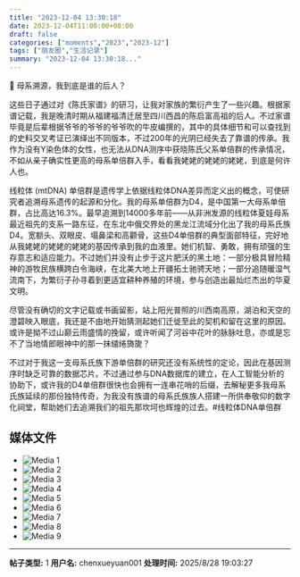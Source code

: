 ```yaml
---
title: "2023-12-04 13:30:18"
date: 2023-12-04T11:00:00+08:00
draft: false
categories: ["moments","2023","2023-12"]
tags: ["朋友圈","生活记录"]
summary: "2023-12-04 13:30:18..."
---
```


🤱 母系溯源，我到底是谁的后人？

这些日子通过对《陈氏家谱》的研习，让我对家族的繁衍产生了一些兴趣。根据家谱记载，我是晚清时期从福建福清迁居至四川西昌的陈启富高祖的后人。不过家谱毕竟是后辈根据爷爷的爷爷的爷爷吹的牛皮编撰的，其中的具体细节和可以查找到的史料交叉考证已演绎出不同版本，不过200年的光阴已经失去了靠谱的传承。我作为没有Y染色体的女性，也无法从DNA测序中获晓陈氏父系单倍群的传承情况，不如从亲子确实性更高的母系单倍群入手，看看我姥姥的姥姥的姥姥，到底是何许人也。

线粒体 (mtDNA) 单倍群是遗传学上依据线粒体DNA差异而定义出的概念，可使研究者追溯母系遗传的起源和分化。我的母系单倍群为D4，是中国第一大母系单倍群，占比高达16.3%。最早追溯到14000多年前——从非洲发源的线粒体夏娃母系最近祖先的支系一路东征，在东北中俄交界处的黑龙江流域分化出了我的母系氏族D4。
​
宽额头、双眼皮、塌鼻梁和高颧骨，这些D4单倍群的典型面部特征，完好地从我姥姥的姥姥的姥姥的基因传承到我的血液里。她们机智、勇敢，拥有顽强的生存意志和适应能力。不过她们并没有止步于这片肥沃的黑土地：一部分极具冒险精神的游牧民族横跨白令海峡，在北美大地上开疆拓土驰骋天地；一部分追随暖湿气流南下，为繁衍子孙寻着到更适宜耕种养殖的环境，参与创造出最灿烂杰出的华夏文明。

尽管没有确切的文字记载或书画留影，站上阳光普照的川西南高原，湖泊和天空的澄碧映入眼底，我还是不由地开始猜测起她们迁徙至此的契机和留在这里的原因。或许是拗不过山巅云雨盛情的挽留，或许听闻了河谷中花叶的脉脉吐息，亦或是忘不了当地情郎眼神中的那一抹缱绻旖旎？

​不过对于我这一支母系氏族下游单倍群的研究还没有系统性的定论，因此在基因测序时缺乏可靠的数据芯片。不过通过参与DNA数据库的建立，在人工智能分析的协助下，或许我的D4单倍群很快也会拥有一连串花哨的后缀，去解秘更多我母系氏族延续的那份独特传奇，为我没有族谱的母系氏族族人搭建一所供奉敬仰的数字化祠堂，帮助她们去追溯我们的祖先那坎坷也辉煌的过去。
​
​#线粒体DNA单倍群

## 媒体文件

- ![Media 1](/Moments/photos/2023-12-04/202312041330180.jpg)
- ![Media 2](/Moments/photos/2023-12-04/202312041330181.jpg)
- ![Media 3](/Moments/photos/2023-12-04/202312041330182.jpg)
- ![Media 4](/Moments/photos/2023-12-04/202312041330183.jpg)
- ![Media 5](/Moments/photos/2023-12-04/202312041330184.jpg)
- ![Media 6](/Moments/photos/2023-12-04/202312041330185.jpg)
- ![Media 7](/Moments/photos/2023-12-04/202312041330186.jpg)
- ![Media 8](/Moments/photos/2023-12-04/202312041330187.jpg)
- ![Media 9](/Moments/photos/2023-12-04/202312041330188.jpg)

---

**帖子类型:** 1
**用户名:** chenxueyuan001
**处理时间:** 2025/8/28 19:03:27